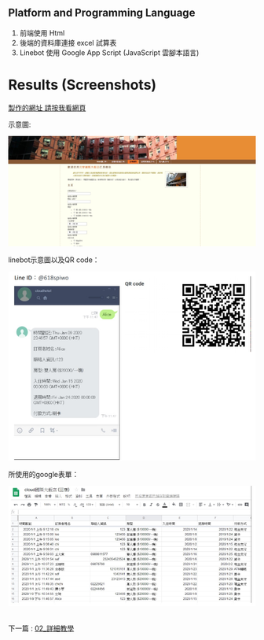
## Platform and Programming Language

<ol>
<li>前端使用 Html</li>
<li>後端的資料庫連接 excel 試算表</li>
<li>Linebot 使用 Google App Script (JavaScript 雲腳本語言)</li>
</ol>

# Results (Screenshots)


[製作的網址 請按我看網頁](https://fathomless-garden-29168.herokuapp.com/)

示意圖:

![image](picture/showweb.jpg)

linebot示意圖以及QR code：

![image](picture/showline.jpg)

所使用的google表單：

![image](picture/googlesheet.jpg)




\
下一篇 : [02_詳細教學](02_詳細教學.pdf)
